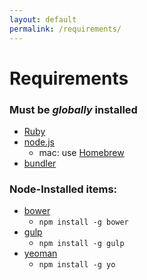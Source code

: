 ```yaml
---
layout: default
permalink: /requirements/
---
```


# Requirements

### Must be *globally* installed
* [Ruby](http://www.ruby-lang.org/en/downloads/)
* [node.js](http://nodejs.org)
    * mac: use [Homebrew](http://brew.sh)
* [bundler](http://bundler.io/#getting-started)

### Node-Installed items:
* [bower](http://bower.io/)
    * ```npm install -g bower```
* [gulp](http://gulpjs.com/)
    * ```npm install -g gulp```
* [yeoman](http://yeoman.io)
    * ```npm install -g yo```

